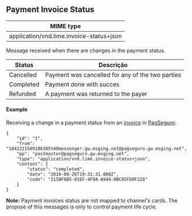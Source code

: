 ## Payment Invoice Status
| MIME type                            |
|--------------------------------------|
| application/vnd.lime.invoice-status+json |

Message received when there are changes in the payment status.

| Status                            | Descrição |
|--------------------------------------|--------------------------------------|
|Cancelled|Payment was cancelled for any of the two parties|
|Completed|Payment done with succes|
|Refunded|A payment was returned to the payer|

#### Example

Receiving a change in a payment status from an [invoice](./#/docs/content-types/invoice) in [PagSeguro](./#/docs/payments/pagseguro):
```http
{
    "id": "1",
    "from": "1042221589186385%40messenger.gw.msging.net@pagseguro.gw.msging.net",
    "pp": "postmaster@pagseguro.gw.msging.net",
    "type": "application/vnd.lime.invoice-status+json",
    "content": {
        "status": "completed",
        "date": "2016-08-26T19:31:31.000Z",
        "code": "215BF6B5-01EF-4F9A-A944-0BC05FD0F228"
    }
}
```

**Note:** Payment invoices status are not mapped to channel's cards. The propose of this messages is only to control payment life cycle.